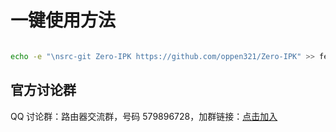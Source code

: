 # 一键使用方法

   ```bash

   echo -e "\nsrc-git Zero-IPK https://github.com/oppen321/Zero-IPK" >> feeds.conf.default

   ```
## 官方讨论群

QQ 讨论群：路由器交流群，号码 579896728，加群链接：[点击加入](https://qm.qq.com/q/aMDzfZRce6"路由器交流群")
